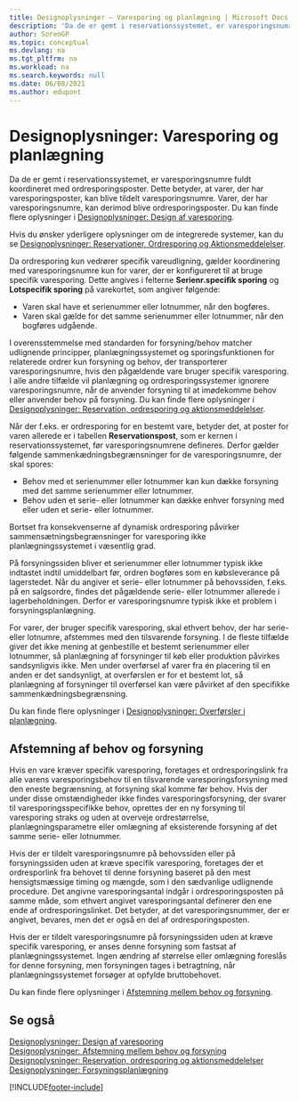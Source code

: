 ```yaml
---
title: Designoplysninger – Varesporing og planlægning | Microsoft Docs
description: 'Da de er gemt i reservationssystemet, er varesporingsnumre fuldt koordineret med ordresporingsposter.'
author: SorenGP
ms.topic: conceptual
ms.devlang: na
ms.tgt_pltfrm: na
ms.workload: na
ms.search.keywords: null
ms.date: 06/08/2021
ms.author: edupont
---
```

# <a name="design-details-item-tracking-and-planning"></a><a name="design-details-item-tracking-and-planning"></a><a name="design-details-item-tracking-and-planning"></a>Designoplysninger: Varesporing og planlægning
Da de er gemt i reservationssystemet, er varesporingsnumre fuldt koordineret med ordresporingsposter. Dette betyder, at varer, der har varesporingsposter, kan blive tildelt varesporingsnumre. Varer, der har varesporingsnumre, kan derimod blive ordresporingsposter. Du kan finde flere oplysninger i [Designoplysninger: Design af varesporing](design-details-item-tracking-design.md).

Hvis du ønsker yderligere oplysninger om de integrerede systemer, kan du se [Designoplysninger: Reservationer, Ordresporing og Aktionsmeddelelser](design-details-reservation-order-tracking-and-action-messaging.md).

Da ordresporing kun vedrører specifik vareudligning, gælder koordinering med varesporingsnumre kun for varer, der er konfigureret til at bruge specifik varesporing. Dette angives i felterne **Serienr.specifik sporing** og **Lotspecifik sporing** på varekortet, som angiver følgende:

- Varen skal have et serienummer eller lotnummer, når den bogføres.
- Varen skal gælde for det samme serienummer eller lotnummer, når den bogføres udgående.

I overensstemmelse med standarden for forsyning/behov matcher udlignende principper, planlægningssystemet og sporingsfunktionen for relaterede ordrer kun forsyning og behov, der transporterer varesporingsnumre, hvis den pågældende vare bruger specifik varesporing. I alle andre tilfælde vil planlægning og ordresporingssystemer ignorere varesporingsnumre, når de anvender forsyning til at imødekomme behov eller anvender behov på forsyning. Du kan finde flere oplysninger i [Designoplysninger: Reservation, ordresporing og aktionsmeddelelser](design-details-reservation-order-tracking-and-action-messaging.md).

Når der f.eks. er ordresporing for en bestemt vare, betyder det, at poster for varen allerede er i tabellen **Reservationspost**, som er kernen i reservationssystemet, før varesporingsnumrene defineres. Derfor gælder følgende sammenkædningsbegrænsninger for de varesporingsnumre, der skal spores:

- Behov med et serienummer eller lotnummer kan kun dække forsyning med det samme serienummer eller lotnummer.
- Behov uden et serie- eller lotnummer kan dække enhver forsyning med eller uden et serie- eller lotnummer.

Bortset fra konsekvenserne af dynamisk ordresporing påvirker sammensætningsbegrænsninger for varesporing ikke planlægningssystemet i væsentlig grad.

På forsyningssiden bliver et serienummer eller lotnummer typisk ikke indtastet indtil umiddelbart før, ordren bogføres som en købsleverance på lagerstedet. Når du angiver et serie- eller lotnummer på behovssiden, f.eks. på en salgsordre, findes det pågældende serie- eller lotnummer allerede i lagerbeholdningen. Derfor er varesporingsnumre typisk ikke et problem i forsyningsplanlægning.

For varer, der bruger specifik varesporing, skal ethvert behov, der har serie- eller lotnumre, afstemmes med den tilsvarende forsyning. I de fleste tilfælde giver det ikke mening at genbestille et bestemt serienummer eller lotnummer, så planlægning af forsyninger til køb eller produktion påvirkes sandsynligvis ikke. Men under overførsel af varer fra én placering til en anden er det sandsynligt, at overførslen er for et bestemt lot, så planlægning af forsyninger til overførsel kan være påvirket af den specifikke sammenkædningsbegrænsning.

Du kan finde flere oplysninger i [Designoplysninger: Overførsler i planlægning](design-details-transfers-in-planning.md).

## <a name="balancing-demand-and-supply"></a><a name="balancing-demand-and-supply"></a><a name="balancing-demand-and-supply"></a>Afstemning af behov og forsyning
Hvis en vare kræver specifik varesporing, foretages et ordresporingslink fra alle varens varesporingsbehov til en tilsvarende varesporingsforsyning med den eneste begrænsning, at forsyning skal komme før behov. Hvis der under disse omstændigheder ikke findes varesporingsforsyning, der svarer til varesporingsspecifikke behov, oprettes der en ny forsyning til varesporing straks og uden at overveje ordrestørrelse, planlægningsparametre eller omlægning af eksisterende forsyning af det samme serie- eller lotnummer.

Hvis der er tildelt varesporingsnumre på behovssiden eller på forsyningssiden uden at kræve specifik varesporing, foretages der et ordresporlink fra behovet til denne forsyning baseret på den mest hensigtsmæssige timing og mængde, som i den sædvanlige udlignende procedure. Det angivne varesporingsantal indgår i ordresporingsposten på samme måde, som ethvert angivet varesporingsantal definerer den ene ende af ordresporingslinket. Det betyder, at det varesporingsnummer, der er angivet, bevares, men det er også en del af ordresporingsposten.

Hvis der er tildelt varesporingsnumre på forsyningssiden uden at kræve specifik varesporing, er anses denne forsyning som fastsat af planlægningssystemet. Ingen ændring af størrelse eller omlægning foreslås for denne forsyning, men forsyningen tages i betragtning, når planlægningssystemet forsøger at opfylde bruttobehovet.

Du kan finde flere oplysninger i [Afstemning mellem behov og forsyning](design-details-balancing-demand-and-supply.md).  

## <a name="see-also"></a><a name="see-also"></a><a name="see-also"></a>Se også
[Designoplysninger: Design af varesporing](design-details-item-tracking-design.md)  
[Designoplysninger: Afstemning mellem behov og forsyning](design-details-balancing-demand-and-supply.md)  
[Designoplysninger: Reservation, ordresporing og aktionsmeddelelser](design-details-reservation-order-tracking-and-action-messaging.md)   
[Designoplysninger: Forsyningsplanlægning](design-details-supply-planning.md)  


[!INCLUDE[footer-include](includes/footer-banner.md)]
